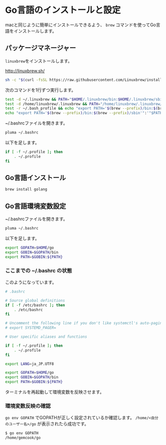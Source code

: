 # Go言語のインストールと設定

macと同じように簡単にインストールできるよう、
 `brew` コマンドを使ってGo言語をインストールします。

## パッケージマネージャー

`linuxbrew`をインストールします。

<http://linuxbrew.sh/>

```sh
sh -c "$(curl -fsSL https://raw.githubusercontent.com/Linuxbrew/install/master/install.sh)"
```

次のコマンドを1行ずつ実行します。

```sh
test -d ~/.linuxbrew && PATH="$HOME/.linuxbrew/bin:$HOME/.linuxbrew/sbin:$PATH"
test -d /home/linuxbrew/.linuxbrew && PATH="/home/linuxbrew/.linuxbrew/bin:/home/linuxbrew/.linuxbrew/sbin:$PATH"
test -r ~/.bash_profile && echo "export PATH='$(brew --prefix)/bin:$(brew --prefix)/sbin'":'"$PATH"' >>~/.bash_profile
echo "export PATH='$(brew --prefix)/bin:$(brew --prefix)/sbin'":'"$PATH"' >>~/.profile
```

~/.bashrcファイルを開きます。

```sh
pluma ~/.bashrc
```

以下を足します。

```sh
if [ -f ~/.profile ]; then
    . ~/.profile
fi
```

## Go言語インストール

```sh
brew install golang
```

## Go言語環境変数設定

~/.bashrcファイルを開きます。

```sh
pluma ~/.bashrc
```

以下を足します。

```sh
export GOPATH=$HOME/go
export GOBIN=$GOPATH/bin
export PATH=$GOBIN:${PATH}
```

### ここまでの ~/.bashrc の状態

このようになっています。

```sh
# .bashrc

# Source global definitions
if [ -f /etc/bashrc ]; then
    . /etc/bashrc
fi

# Uncomment the following line if you don't like systemctl's auto-paging feature:
# export SYSTEMD_PAGER=

# User specific aliases and functions

if [ -f ~/.profile ]; then
    . ~/.profile
fi

export LANG=ja_JP.UTF8

export GOPATH=$HOME/go
export GOBIN=$GOPATH/bin
export PATH=$GOBIN:${PATH}
```

ターミナルを再起動して環境変数を反映させます。

### 環境変数反映の確認

`go env GOPATH` でGOPATHが正しく設定されているか確認します。
`/home/<自分のユーザー名>/go` が表示されたら成功です。

```sh
$ go env GOPATH
/home/gemcook/go
```
